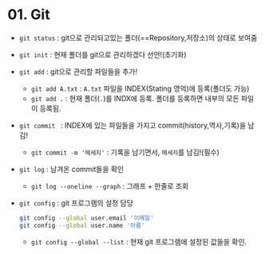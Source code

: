 # 01. Git

- `git status` : git으로 관리되고있는 폴더(==Repository,저장소)의 상태로 보여줌
- `git init` : 현재 폴더를 git으로 관리하겠다 선언!(초기화)
- `git add` : git으로 관리할 파일들을 추가!
  - `git add A.txt` : `A.txt` 파일을 INDEX(Stating 영억)에 등록(폴더도 가능)
  - `git add .` : 현재 폴더(`.`)를 INDX에 등록. 폴더를 등록하면 내부의 모든 파일이 등록됨.
- `git commit ` : INDEX에 있는 파일들을 가지고 commit(history,역사,기록)을 남김!
  - `git commit -m '메세지'` : 기록을 남기면서, `메세지`를 남김!(필수)

- `git log` : 남겨온 commit들을 확인

  - `git log --oneline --graph` : 그래프 + 한줄로 조회

- `git config` : git 프로그램의 설정 담당

  ```bash
  git config --global user.email '이메일'
  git config --global user.name '이름'
  ```

  - `git config --global --list` : 현재 git 프로그램에 설정된 값들을 확인.